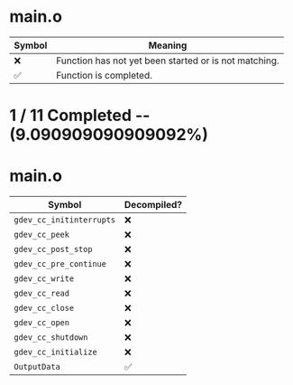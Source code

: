 # main.o
| Symbol | Meaning 
| ------------- | ------------- 
| :x: | Function has not yet been started or is not matching. 
| :white_check_mark: | Function is completed. 


# 1 / 11 Completed -- (9.090909090909092%)
# main.o
| Symbol | Decompiled? |
| ------------- | ------------- |
| `gdev_cc_initinterrupts` | :x: |
| `gdev_cc_peek` | :x: |
| `gdev_cc_post_stop` | :x: |
| `gdev_cc_pre_continue` | :x: |
| `gdev_cc_write` | :x: |
| `gdev_cc_read` | :x: |
| `gdev_cc_close` | :x: |
| `gdev_cc_open` | :x: |
| `gdev_cc_shutdown` | :x: |
| `gdev_cc_initialize` | :x: |
| `OutputData` | :white_check_mark: |
